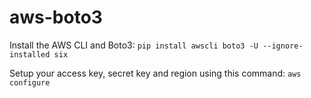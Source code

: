 # aws-boto3

Install the AWS CLI and Boto3:
`pip install awscli boto3 -U --ignore-installed six`

Setup your access key, secret key and region using this command: 
`aws configure`
